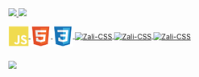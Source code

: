 <div>
  <a href="https://github.com/lopix320">
  <img height="180em" src="https://github-readme-stats.vercel.app/api?username=lopix320&show_icons=true&theme=radical&include_all_commits=true&count_private=true"/>
  <img height="180em" src="https://github-readme-stats.vercel.app/api/top-langs/?username=lopix320&layout=compact&langs_count=7&theme=radical "/>
</div>
  
  <div style="display: inline_block"><br>
  <img align="center" alt="Zali-Js" height="40" width="40" src="https://raw.githubusercontent.com/devicons/devicon/master/icons/javascript/javascript-plain.svg">
  <img align="center" alt="Zali-HTML" height="40" width="40" src="https://raw.githubusercontent.com/devicons/devicon/master/icons/html5/html5-original.svg">
  <img align="center" alt="Zali-CSS" height="40" width="40" src="https://raw.githubusercontent.com/devicons/devicon/master/icons/css3/css3-original.svg">
  <img align="center" alt="Zali-CSS" height="40" width="40" src="https://cdn.jsdelivr.net/gh/devicons/devicon/icons/react/react-original-wordmark.svg"> 
  <img align="center" alt="Zali-CSS" height="40" width="40" src="https://cdn.jsdelivr.net/gh/devicons/devicon/icons/python/python-original.svg">   
  <img align="center" alt="Zali-CSS" height="40" width="40" src="https://cdn.jsdelivr.net/gh/devicons/devicon/icons/java/java-original-wordmark.svg">  
</div>
  
  ##
 <div>
   <a href="https://www.linkedin.com/in/matheus-felipe-7aa2641b1/" target="_blank"><img src="https://img.shields.io/badge/-LinkedIn-%230077B5?style=for-the-badge&logo=linkedin&logoColor=white" target="_blank"></a> 
  </div>

<!-- <h1 align='center'>
 Olá! Seja bem vindo ao meu Github ☺️
</h1>

<p align='center'>
  <a target="_blank" href="https://www.linkedin.com/in/gabriel-lopes-a6728819b/">
    <img src="https://img.shields.io/badge/linkedin-%230077B5.svg?&style=for-the-badge&logo=linkedin&logoColor=white" />
  </a>&nbsp;
 

</p>

<h1 align='center'>
 Skills:
 </h1>
 
<div align='center'>
 <img style="margin-right:1em;" src="https://img.shields.io/badge/-java-yellow" />
  <br>
<img style="margin-right:1em;" src="https://img.shields.io/static/v1?label=&message=MySQL&color=blue" />
  <br>
<img style="margin-right:1em;" src="https://img.shields.io/static/v1?label=&message=CSS&color=blue" />
  <br>
<img style="margin-right:1em;" src="https://img.shields.io/static/v1?label=&message=HTML&color=orange" />
  <br>
<img style="margin-right:1em;" src="https://img.shields.io/static/v1?label=&message=GIT&color=brown" />
  <br>
<img style="margin-right:1em;" src="https://img.shields.io/static/v1?label=&message=Javascript&color=yellow" />
  <br>
<img style="margin-right:1em;" src="https://cdn.jsdelivr.net/gh/devicons/devicon/icons/flutter/flutter-original.svg" />
</div>

 <p align='right'><small><i>~não sejamos que nem abelhas!</i></small></p>
 -->
